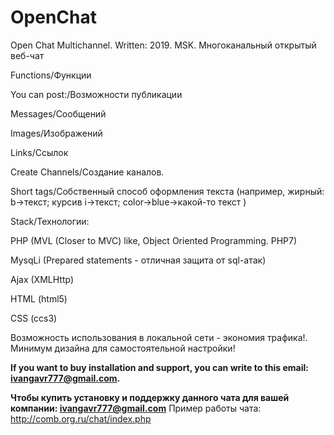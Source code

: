 # OpenChat

Open Chat Multichannel. Written: 2019. MSK. Многоканальный открытый веб-чат


Functions/Функции

You can post:/Возможности публикации

Messages/Сообщений

Images/Изображений

Links/Ссылок

Create Channels/Создание каналов.

Short tags/Собственный способ оформления текста
(например, жирный: b->текст; курсив i->текст; color->blue->какой-то текст )



Stack/Технологии:

PHP (MVL (Closer to MVC) like, Object Oriented Programming. PHP7)

MysqLi (Prepared statements - отличная защита от sql-атак)

Ajax (XMLHttp)

HTML (html5)

CSS (ccs3) 


Возможность использования в локальной сети - экономия трафика!. Минимум дизайна для самостоятельной настройки!


<b>If you want to buy installation and support, you can write to this email: ivangavr777@gmail.com.
  
Чтобы купить установку и поддержку данного чата для вашей компании: ivangavr777@gmail.com</b>
Пример работы чата: http://comb.org.ru/chat/index.php


